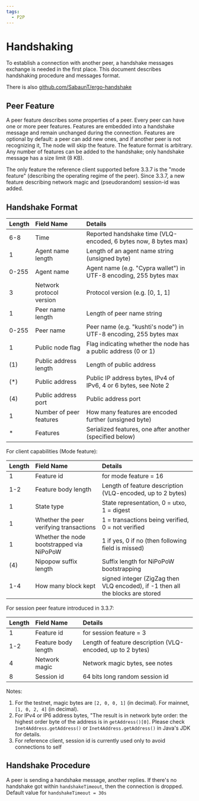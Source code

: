 ```yaml
---
tags:
  - P2P
---
```


Handshaking
===========


To establish a connection with another peer, a handshake messages exchange is needed in the first place. This document
describes handshaking procedure and messages format. 

There is also [github.com/SabaunT/ergo-handshake](https://github.com/SabaunT/ergo-handshake)

Peer Feature
------------

A peer feature describes some properties of a peer. Every peer can have one or more peer features. Features are embedded into a handshake message and remain unchanged during the connection. Features are optional by default: a peer can add new ones, and if another peer is not recognizing it, The node will skip the feature. The feature format is arbitrary. Any number of features can be added to the handshake; only handshake message has a size limit (8 KB).
 
The only feature the reference client supported before 3.3.7 is the "mode feature" (describing the operating regime of the peer). 
Since 3.3.7, a new feature describing network magic and (pseudorandom) session-id was added. 

Handshake Format
----------------

| Length         | Field Name                     | Details                                                      |
| :------------  | :----------------------------  | :-----------                                                 |
|6-8             | Time                           | Reported handshake time (VLQ-encoded, 6 bytes now, 8 bytes max)              |
|1               | Agent name length              | Length of an agent name string (unsigned byte) |
|0-255           | Agent name                     | Agent name (e.g. "Cypra wallet") in UTF-8 encoding, 255 bytes max |
|3               | Network protocol version       | Protocol version (e.g. [0, 1, 1]  |
|1               | Peer name length               | Length of peer name string       |      
|0-255           | Peer name                      | Peer name (e.g. "kushti's node") in UTF-8 encoding, 255 bytes max
|1               | Public node flag               | Flag indicating whether the node has a public address (0 or 1) |
|(1)             | Public address length          | Length of public address |
|(*)             | Public address                 | Public IP address bytes, IPv4 of IPv6, 4 or 6 bytes, see Note 2 |
|(4)             | Public address port            | Public address port | 
|1               | Number of peer features        | How many features are encoded further (unsigned byte) | 
|*               | Features                       | Serialized features, one after another (specified below) | 



For client capabilities (Mode feature):

| Length         | Field Name                                  | Details                       |                                
| :------------  | :-------------------------------------      | :-----------                  |  
|1               | Feature id                                  | for mode feature = 16         |    
|1-2               | Feature body length                         | Length of feature description (VLQ-encoded, up to 2 bytes)|
|1               | State type                                  | State representation, 0 = utxo, 1 = digest |
|1               | Whether the peer verifying transactions     | 1 = transactions being verified, 0 = not verified |                               
|1               | Whether the node bootstrapped via NiPoPoW   | 1 if yes, 0 if no (then following field is missed) |
|(4)             | Nipopow suffix length                       | Suffix length for NiPoPoW bootstrapping |      
|1-4               | How many block kept                         | signed integer (ZigZag then VLQ encoded), if -1 then all the blocks are stored |
 
For session peer feature introduced in 3.3.7:

| Length         | Field Name                                  | Details                       |                                
| :------------  | :-------------------------------------      | :-----------                  |  
|1               | Feature id                                  | for session feature = 3         |    
|1-2               | Feature body length                         | Length of feature description (VLQ-encoded, up to 2 bytes) |
|4               | Network magic                               | Network magic bytes, see notes |
|8               | Session id                                  | 64 bits long random session id |


Notes:

1. For the testnet, magic bytes are `[2, 0, 0, 1]` (in decimal). For mainnet, `[1, 0, 2, 4]` (in decimal).   
2. For IPv4 or IP6 address bytes, "The result is in network byte order: the highest order byte of the address is in 
`getAddress()[0]`. Please check `Inet4Address.getAddress()` or `Inet4Address.getAddress()` in Java's JDK for details.
3. For reference client, session id is currently used only to avoid connections to self

Handshake Procedure
-------------------

A peer is sending a handshake message, another replies. If there's no handshake got within `handshakeTimeout`, then the connection is dropped. Default value for `handshakeTimeout = 30s`